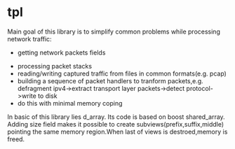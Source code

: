 # tpl

Main goal of this library is to simplify common problems while processing network traffic:
* getting network packets fields
- processing packet stacks
- reading/writing captured traffic from files in common formats(e.g. pcap)
- building a sequence of packet handlers to tranform packets,e.g. defragment ipv4->extract transport layer packets->detect protocol->write to disk
- do this with minimal memory coping


In basic of this library lies d_array. Its code is based on boost shared_array. Adding size field makes it possible to create subviews(prefix,suffix,middle) pointing the same memory region.When last of views is destroed,memory is freed. 


